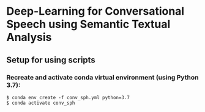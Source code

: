 # Deep-Learning for Conversational Speech using Semantic Textual Analysis
## Setup for using scripts
### Recreate and activate conda virtual environment (using Python 3.7):
```
$ conda env create -f conv_sph.yml python=3.7
$ conda activate conv_sph
```
